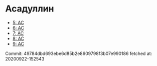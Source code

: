 # Асадуллин
- [5: AC](5.md)
- [6: AC](6.md)
- [7: AC](7.md)
- [8: AC](8.md)
- [9: AC](9.md)

Commit: 49784dbd693ebe6d85b2e8609798f3b07e990186
 fetched at: 20200922-152543
